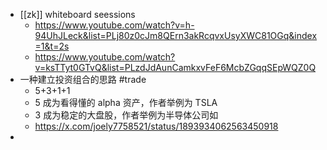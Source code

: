 - [[zk]] whiteboard seessions
	- https://www.youtube.com/watch?v=h-94UhJLeck&list=PLj80z0cJm8QErn3akRcqvxUsyXWC81OGq&index=1&t=2s
	- https://www.youtube.com/watch?v=ksTTyt0GTvQ&list=PLzdJdAunCamkxvFeF6McbZGqqSEpWQZ0Q
- 一种建立投资组合的思路 #trade
	- 5+3+1+1
	- 5 成为看得懂的 alpha 资产，作者举例为 TSLA
	- 3 成为稳定的大盘股，作者举例为半导体公司如
	- https://x.com/joely7758521/status/1893934062563450918
-